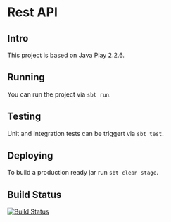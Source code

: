 # Rest API

## Intro
This project is based on Java Play 2.2.6.

## Running
You can run the project via `sbt run`.

## Testing
Unit and integration tests can be triggert via `sbt test`.

## Deploying
To build a production ready jar run `sbt clean stage`.

## Build Status
[![Build Status](https://travis-ci.org/snadorp/java-rest-api.svg)](https://travis-ci.org/snadorp/java-rest-api)
